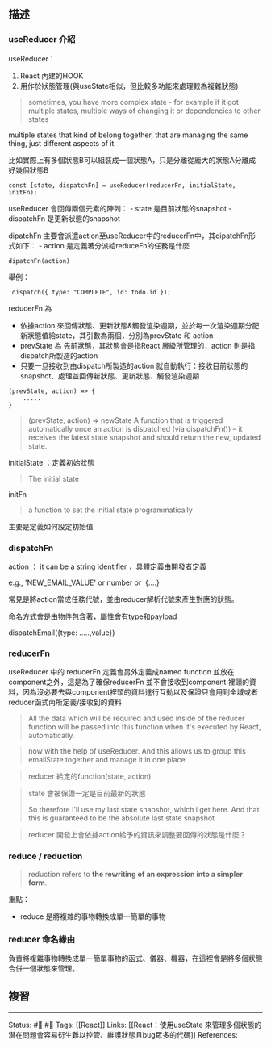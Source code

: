 ## 描述


### useReducer 介紹
useReducer：
1. React 內建的HOOK
2. 用作於狀態管理(與useState相似，但比較多功能來處理較為複雜狀態)


> sometimes, you have more complex state - for example if it got multiple states, multiple ways of changing it or dependencies to other states


multiple states that kind of belong together, that are managing the same thing, just different aspects of it

比如實際上有多個狀態B可以組裝成一個狀態A，只是分離從龐大的狀態A分離成好幾個狀態B






```
const [state, dispatchFn] = useReducer(reducerFn, initialState, initFn);
```

useReducer 會回傳兩個元素的陣列：
	- state 是目前狀態的snapshot
	- dispatchFn 是更新狀態的snapshot


dipatchFn 主要會派遣action至useReducer中的reducerFn中，其dipatchFn形式如下：
	- action 是定義著分派給reduceFn的任務是什麼
```
dipatchFn(action)
```

舉例：
```
 dispatch({ type: "COMPLETE", id: todo.id });
```

reducerFn 為 
- 依據action 來回傳狀態、更新狀態&觸發渲染週期，並於每一次渲染週期分配新狀態值給state，其引數為兩個，分別為prevState 和 action
- prevState 為 先前狀態，其狀態會是指React 層級所管理的，action 則是指dispatch所製造的action
- 只要一旦接收到由dispatch所製造的action 就自動執行：接收目前狀態的snapshot、處理並回傳新狀態、更新狀態、觸發渲染週期

```
(prevState, action) => {
	.....
}
```



 >(prevState, action) => newState
> A function that is triggered automatically once an action is dispatched (via dispatchFn()) – it receives the latest state snapshot and should return the new, updated state.


initialState ：定義初始狀態
> The initial state

initFn
> a function to set the initial state programmatically

主要是定義如何設定初始值


### dispatchFn

action ： it can be a string identifier ，具體定義由開發者定義

e.g., 'NEW_EMAIL_VALUE' or number or  {....}

  

常見是將action當成任務代號，並由reducer解析代號來產生對應的狀態。

  

命名方式會是由物件包含著，屬性會有type和payload

dispatchEmail({type: .....,value})


### reducerFn

useReducer 中的 reducerFn 定義會另外定義成named function 並放在component之外，這是為了確保reducerFn 並不會接收到component 裡頭的資料，因為沒必要去與component裡頭的資料進行互動以及保證只會用到全域或者reducer函式內所定義/接收到的資料

  

> All the data which will be required and used inside of the reducer function will be passed into this function when it's executed by React, automatically.


> now with the help of useReducer. And this allows us to group this emailState together and manage it in one place




> reducer 給定的function(state, action)

> state 會被保證一定是目前最新的狀態
>
> So therefore I'll use my last state snapshot, which i get here. And that this is guaranteed to be the absolute last state snapshot

> reducer 開發上會依據action給予的資訊來調整要回傳的狀態是什麼？




### reduce / reduction
> reduction refers to **the rewriting of an expression into a simpler form**.

重點：
- reduce 是將複雜的事物轉換成單一簡單的事物

### reducer 命名緣由
負責將複雜事物轉換成單一簡單事物的函式、儀器、機器，在這裡會是將多個狀態合併一個狀態來管理。

## 複習


---
Status: #🌱 #📓 
Tags:
[[React]]
Links:
[[React：使用useState 來管理多個狀態的潛在問題會容易衍生難以控管、維護狀態且bug眾多的代碼]]
References:
